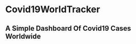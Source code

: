 # Covid19WorldTracker

<h2> A Simple Dashboard Of Covid19 Cases Worldwide</h2>
<a href = "https://covid19worldtrackerproject.netlify.app/" target="_blank>Link:</a>

